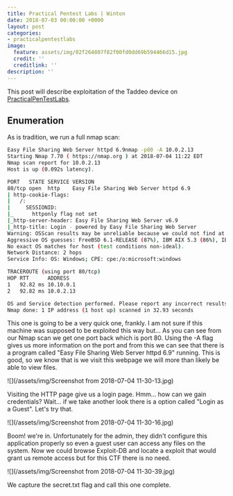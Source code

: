 ```yaml
---
title: Practical Pentest Labs | Winton
date: 2018-07-03 00:00:00 +0000
layout: post
categories:
- practicalpentestlabs
image:
  feature: assets/img/02f264807f82f00fd0dd69b594466d15.jpg
  credit: ''
  creditlink: ''
description: ''
---
```

This post will describe exploitation of the Taddeo device on [PracticalPenTestLabs](https://practicalpentestlabs.com/).

## Enumeration

As is tradition, we run a full nmap scan:

```bash
Easy File Sharing Web Server httpd 6.9nmap -p80 -A 10.0.2.13
Starting Nmap 7.70 ( https://nmap.org ) at 2018-07-04 11:22 EDT
Nmap scan report for 10.0.2.13
Host is up (0.092s latency).

PORT   STATE SERVICE VERSION
80/tcp open  http    Easy File Sharing Web Server httpd 6.9
| http-cookie-flags: 
|   /: 
|     SESSIONID: 
|_      httponly flag not set
|_http-server-header: Easy File Sharing Web Server v6.9
|_http-title: Login - powered by Easy File Sharing Web Server
Warning: OSScan results may be unreliable because we could not find at least 1 open and 1 closed port
Aggressive OS guesses: FreeBSD 6.1-RELEASE (87%), IBM AIX 5.3 (86%), IBM AIX 6.1 (86%), Ricoh Aficio SP C210SF printer (85%), Apple Mac OS X 10.3.9 (Panther) (Darwin 7.9.0, PowerPC) (85%), FreeBSD 5.5-STABLE (85%), Microsoft Windows Server 2003 SP2 (85%), Microsoft Windows XP (85%), IBM AIX 7.1 (85%), Sony Bravia V5500-series TV (85%)
No exact OS matches for host (test conditions non-ideal).
Network Distance: 2 hops
Service Info: OS: Windows; CPE: cpe:/o:microsoft:windows

TRACEROUTE (using port 80/tcp)
HOP RTT      ADDRESS
1   92.82 ms 10.10.0.1
2   92.82 ms 10.0.2.13

OS and Service detection performed. Please report any incorrect results at https://nmap.org/submit/ .
Nmap done: 1 IP address (1 host up) scanned in 32.93 seconds
```

This one is going to be a very quick one, frankly. I am not sure if this machine was supposed to be exploited this way but... As you can see from our Nmap scan we get one port back which is port 80. Using the -A flag gives us more information on the port and from this we can see that there is a program called "Easy File Sharing Web Server httpd 6.9" running. This is good, so we know that is we visit this webpage we will more than likely be able to view files. 

![](/assets/img/Screenshot from 2018-07-04 11-30-13.jpg)

Visiting the HTTP page give us a login page. Hmm... how can we gain credentials? Wait... if we take another look there is a option called "Login as a Guest". Let's try that.

![](/assets/img/Screenshot from 2018-07-04 11-30-16.jpg)

Boom! we're in. Unfortunately for the admin, they didn't configure this application properly so even a guest user can access any files on the system. Now we could browse Exploit-DB and locate a exploit that would grant us remote access but for this CTF there is no need.

![](/assets/img/Screenshot from 2018-07-04 11-30-39.jpg)

We capture the secret.txt flag and call this one complete.